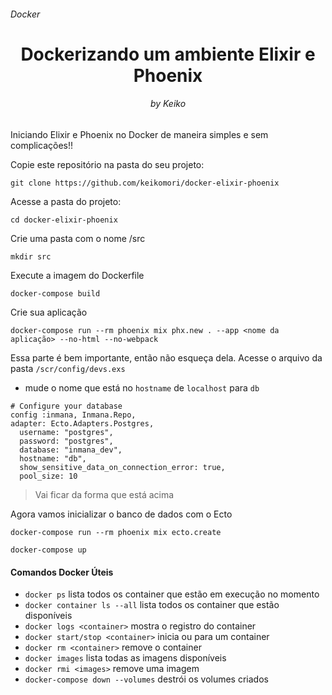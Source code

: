 <h6>Docker</h6>
<h1 align="center"> Dockerizando um ambiente Elixir e Phoenix </h1>
<h6 align="center">by Keiko</h6>

Iniciando Elixir e Phoenix no Docker de maneira simples e sem complicações!!

Copie este repositório na pasta do seu projeto:

```
git clone https://github.com/keikomori/docker-elixir-phoenix
```

Acesse a pasta do projeto:

```
cd docker-elixir-phoenix
```

Crie uma pasta com o nome /src

```
mkdir src
```
Execute a imagem do Dockerfile

```
docker-compose build
``` 

Crie sua aplicação

```
docker-compose run --rm phoenix mix phx.new . --app <nome da aplicação> --no-html --no-webpack
```

Essa parte é bem importante, então não esqueça dela. Acesse o arquivo da pasta `/scr/config/devs.exs`
 - mude o nome que está no `hostname` de `localhost` para `db`

```
# Configure your database
config :inmana, Inmana.Repo,
adapter: Ecto.Adapters.Postgres,
  username: "postgres",
  password: "postgres",
  database: "inmana_dev",
  hostname: "db",
  show_sensitive_data_on_connection_error: true,
  pool_size: 10
```

> Vai ficar da forma que está acima

Agora vamos inicializar o banco de dados com o Ecto

```
docker-compose run --rm phoenix mix ecto.create
```


```
docker-compose up
```



<h4>Comandos Docker Úteis</h4>

 - `docker ps` lista todos os container que estão em execução no momento
 - `docker container ls --all` lista todos os container que estão disponíveis
 - `docker logs <container>` mostra o registro do container
 - `docker start/stop <container>` inicia ou para um container
 - `docker rm <container>` remove o container
 - `docker images` lista todas as imagens disponíveis
 - `docker rmi <images>` remove uma imagem
 - `docker-compose down --volumes` destrói os volumes criados
